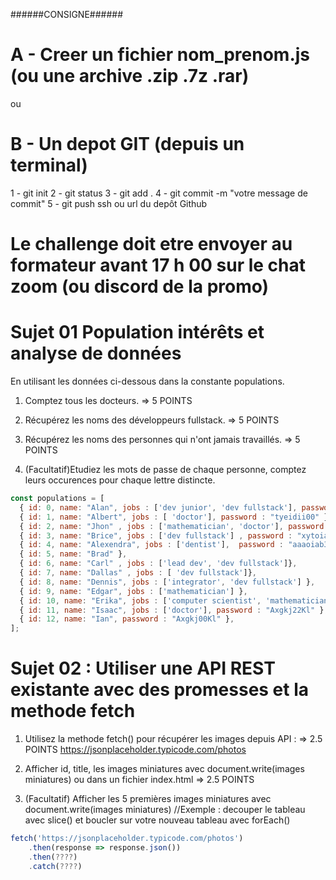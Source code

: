 

######CONSIGNE######
# A - Creer un fichier nom_prenom.js (ou une archive .zip .7z .rar)

ou

# B - Un depot GIT (depuis un terminal)
  1 - git init
  2 - git status
  3 - git add .
  4 - git commit -m "votre message de commit"
  5 - git push ssh ou url du depôt Github

  # Le challenge doit etre envoyer au formateur avant 17 h 00 sur le chat zoom (ou discord de la promo)



# Sujet 01 Population intérêts et analyse de données

En utilisant les données ci-dessous dans la constante populations.

1. Comptez tous les docteurs. => 5 POINTS

2. Récupérez les noms des développeurs fullstack. => 5 POINTS

3. Récupérez les noms des personnes qui n'ont jamais travaillés. => 5 POINTS

4. (Facultatif)Etudiez les mots de passe de chaque personne, comptez leurs occurences pour chaque lettre distincte.

```js
const populations = [
  { id: 0, name: "Alan", jobs : ['dev junior', 'dev fullstack'], password : "tyeedsa00" },
  { id: 1, name: "Albert", jobs : [ 'doctor'], password : "tyeidii00" },
  { id: 2, name: "Jhon" , jobs : ['mathematician', 'doctor'], password : "xyuuuoi00"},
  { id: 3, name: "Brice", jobs : ['dev fullstack'] , password : "xytoiab00"},
  { id: 4, name: "Alexendra", jobs : ['dentist'],  password : "aaaoiab33" },
  { id: 5, name: "Brad" },
  { id: 6, name: "Carl" , jobs : ['lead dev', 'dev fullstack']},
  { id: 7, name: "Dallas" , jobs : [ 'dev fullstack']},
  { id: 8, name: "Dennis", jobs : ['integrator', 'dev fullstack'] },
  { id: 9, name: "Edgar", jobs : ['mathematician'] },
  { id: 10, name: "Erika", jobs : ['computer scientist', 'mathematician'] },
  { id: 11, name: "Isaac", jobs : ['doctor'], password : "Axgkj22Kl" },
  { id: 12, name: "Ian", password : "Axgkj00Kl" },
];
```

# Sujet 02 : Utiliser une API REST existante avec des promesses et la methode fetch

1. Utilisez la methode fetch() pour récupérer les images depuis API : => 2.5 POINTS
https://jsonplaceholder.typicode.com/photos

2. Afficher id, title, les images miniatures avec document.write(images miniatures) 
ou dans un fichier index.html  => 2.5 POINTS

3. (Facultatif) Afficher les 5 premières images miniatures avec document.write(images miniatures)
//Exemple : decouper le tableau avec slice() et boucler sur votre nouveau tableau avec forEach()

```js
fetch('https://jsonplaceholder.typicode.com/photos')
    .then(response => response.json())
    .then(????)
    .catch(????)
```
